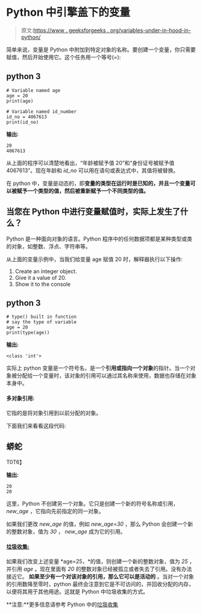 # Python 中引擎盖下的变量

> 原文:[https://www . geeksforgeeks . org/variables-under-in-hood-in-python/](https://www.geeksforgeeks.org/variables-under-the-hood-in-python/)

简单来说，变量是 Python 中附加到特定对象的名称。要创建一个变量，你只需要赋值，然后开始使用它。这个任务用一个等号(*=*):

## python 3

```
# Variable named age
age = 20
print(age)

# Variable named id_number
id_no = 4067613
print(id_no)
```

**输出:**

```
20
4067613

```

从上面的程序可以清楚地看出，“年龄被赋予值 20”和“身份证号被赋予值 4067613”。现在年龄和 *id_no* 可以用在语句或表达式中，其值将被替换。

在 python 中，变量是动态的，即**变量的类型在运行时是已知的，并且一个变量可以被赋予一个类型的值，然后被重新赋予一个不同类型的值。**

## 当您在 Python 中进行变量赋值时，实际上发生了什么？

Python 是一种面向对象的语言。Python 程序中的任何数据项都是某种类型或类的对象，如整数、浮点、字符串等。

从上面的变量示例中，当我们给变量 age 赋值 20 时，解释器执行以下操作:

1.  Create an integer object.
2.  Give it a value of 20.
3.  Show it to the console

## python 3

```
# type() built in function 
# say the type of variable
age = 20
print(type(age))
```

**输出:**

```
<class 'int'>

```

实际上 python 变量是一个符号名，是一个**引用或指向一个对象**的指针。当一个对象被分配给一个变量时，该对象的引用可以通过其名称来使用，数据也存储在对象本身中。

#### 多对象引用:

它指的是将对象引用到以前分配的对象。

下面我们来看看这段代码:

## 蟒蛇

T0T6】

**输出:**

```
20
20

```

这里，Python 不创建另一个对象。它只是创建一个新的符号名称或引用， *new_age* ，它指向先前指定的同一对象。

如果我们更改 *new_age* 的值，例如 *new_age=30* ，那么 Python 会创建一个新的整数对象，值为 *30* ， *new_age* 成为它的引用。

#### [垃圾收集:](https://www.geeksforgeeks.org/garbage-collection-python/)

如果我们改变上述变量 *age=25，*的值，则创建一个新的整数对象，值为 *25* ，并引用 *age* 。现在里面有 *20* 的整数对象已经被孤立或者失去了引用。没有办法接近它。 **如果至少有一个对该对象的引用，那么它可以是活动的** 。当对一个对象的引用数降至零时，python 最终会注意到它是不可访问的，并回收分配的内存，以便将其用于其他用途。这就是 Python 中垃圾收集的方式。

**注意:**更多信息请参考 Python 中的[垃圾收集](https://www.geeksforgeeks.org/garbage-collection-python/)